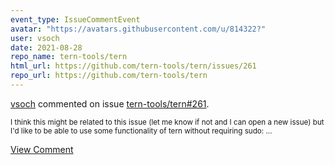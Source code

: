 ```yaml
---
event_type: IssueCommentEvent
avatar: "https://avatars.githubusercontent.com/u/814322?"
user: vsoch
date: 2021-08-28
repo_name: tern-tools/tern
html_url: https://github.com/tern-tools/tern/issues/261
repo_url: https://github.com/tern-tools/tern
---
```


<a href='https://github.com/vsoch' target='_blank'>vsoch</a> commented on issue <a href='https://github.com/tern-tools/tern/issues/261' target='_blank'>tern-tools/tern#261</a>.

<small>I think this might be related to this issue (let me know if not and I can open a new issue) but I'd like to be able to use some functionality of tern without requiring sudo:...</small>

<a href='https://github.com/tern-tools/tern/issues/261' target='_blank'>View Comment</a>